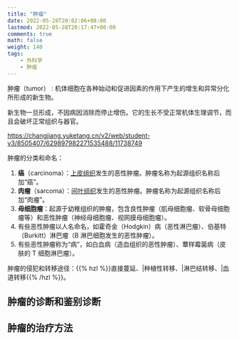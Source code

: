 ```yaml
---
title: "肿瘤"
date: 2022-05-28T20:02:06+08:00
lastmod: 2022-05-28T20:17:47+08:00
comments: true
math: false
weight: 140
tags:
    - 外科学
    - 肿瘤
---
```


肿瘤（tumor）
: 机体细胞在各种始动和促进因素的作用下产生的增生和异常分化所形成的新生物。

新生物一旦形成，不因病因消除而停止增伤。它的生长不受正常机体生理调节，而且会破坏正常组织与器官。

<!--more-->

https://changjiang.yuketang.cn/v2/web/student-v3/8505407/629897982271535488/11738749

肿瘤的分类和命名：

1. **癌**（carcinoma）：<ins>上皮组织</ins>发生的恶性肿瘤。肿瘤名称为起源组织名称后加“癌”。
2. **肉瘤**（sarcoma）：<ins>间叶组织</ins>发生的恶性肿瘤。肿瘤名称为起源组织名称后加“肉瘤”。
3. **母细胞瘤**：起源于幼稚组织的肿瘤，包含良性肿瘤（肌母细胞瘤、软骨母细胞瘤等）和恶性肿瘤（神经母细胞瘤、视网膜母细胞瘤）。
4. 有些恶性肿瘤以人名命名，如霍奇金（Hodgkin）病（恶性淋巴瘤）、伯基特（Burkitt）淋巴瘤（B 淋巴细胞发生的恶性肿瘤）。
5. 有些恶性肿瘤称为“病”，如白血病（造血组织的恶性肿瘤）、蕈样霉菌病（皮肤的 T 细胞淋巴瘤）。

肿瘤的侵犯和转移途径：{{% hzl %}}直接蔓延、|种植性转移、|淋巴结转移、|血道转移{{% /hzl %}}。

## 肿瘤的诊断和鉴别诊断

## 肿瘤的治疗方法
